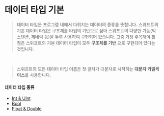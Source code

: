 # 데이터 타입 기본

> 데이터 타입은 프로그램 내에서 다뤼지는 데이터의 종류를 뜻합니다. 스위프트의 기본 데이터 타입은 구조체를 타입의 기반으로 삼아 스위프트의 다양한 기능(익스텐션, 제네릭 등)을 두루 사용하여 구현되어 있습니다. 그중 가장 주목해야 할 점은 스위프트의 기본 데이터 타입이 모두 **구조체를 기반** 으로 구현되어 있다는 것입니다.
<br>

> 스위프트의 모든 데이터 타입 이름은 첫 글자가 대문자로 시작하는 **대문자 카멜케이스**를 사용합니다. 
 
#### 데이터 타입 종류

 - [Int & UInt](https://github.com/JiHoonAHN/TIL/blob/main/%20swift/what%20is%20Swift/SwiftGrammar/DataType/Int%26UInt.md)
 - [Bool](https://github.com/JiHoonAHN/TIL/blob/main/%20swift/what%20is%20Swift/SwiftGrammar/DataType/Bool.md)
 - [Float & Double](https://github.com/JiHoonAHN/TIL/blob/main/%20swift/what%20is%20Swift/SwiftGrammar/DataType/Float%20%26%20Double.md)